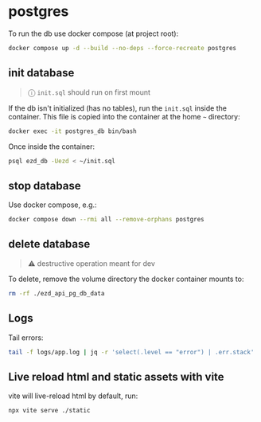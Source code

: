 
# postgres

To run the db use docker compose (at project root):

```sh
docker compose up -d --build --no-deps --force-recreate postgres
```

## init database

> ⓘ `init.sql` should run on first mount

If the db isn't initialized (has no tables), run the `init.sql` inside the container. This file is copied into the container at the home `~` directory:

```sh
docker exec -it postgres_db bin/bash
```

Once inside the container:

```sh
psql ezd_db -Uezd < ~/init.sql
```

## stop database

Use docker compose, e.g.:

```sh
docker compose down --rmi all --remove-orphans postgres
```

## delete database

> ⚠️ destructive operation meant for dev

To delete, remove the volume directory the docker container mounts to:

```sh
rm -rf ./ezd_api_pg_db_data
```

## Logs

Tail errors:
```sh
tail -f logs/app.log | jq -r 'select(.level == "error") | .err.stack'
```

## Live reload html and static assets with vite

vite will live-reload html by default, run:

```sh
npx vite serve ./static
```
